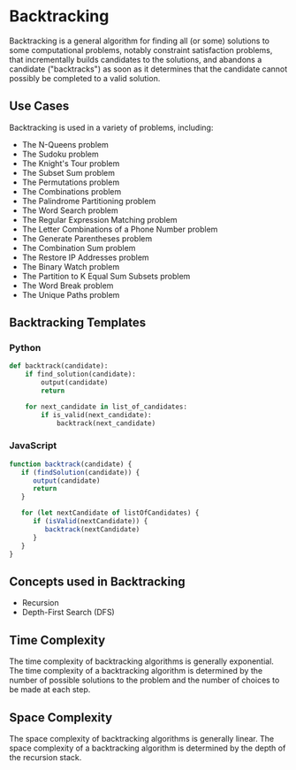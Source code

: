 # Backtracking

Backtracking is a general algorithm for finding all (or some) solutions to some computational problems, notably constraint satisfaction problems, that incrementally builds candidates to the solutions, and abandons a candidate ("backtracks") as soon as it determines that the candidate cannot possibly be completed to a valid solution.

## Use Cases

Backtracking is used in a variety of problems, including:

-  The N-Queens problem
-  The Sudoku problem
-  The Knight's Tour problem
-  The Subset Sum problem
-  The Permutations problem
-  The Combinations problem
-  The Palindrome Partitioning problem
-  The Word Search problem
-  The Regular Expression Matching problem
-  The Letter Combinations of a Phone Number problem
-  The Generate Parentheses problem
-  The Combination Sum problem
-  The Restore IP Addresses problem
-  The Binary Watch problem
-  The Partition to K Equal Sum Subsets problem
-  The Word Break problem
-  The Unique Paths problem

## Backtracking Templates

### Python

```python
def backtrack(candidate):
    if find_solution(candidate):
        output(candidate)
        return

    for next_candidate in list_of_candidates:
        if is_valid(next_candidate):
            backtrack(next_candidate)
```

### JavaScript

```javascript
function backtrack(candidate) {
   if (findSolution(candidate)) {
      output(candidate)
      return
   }

   for (let nextCandidate of listOfCandidates) {
      if (isValid(nextCandidate)) {
         backtrack(nextCandidate)
      }
   }
}
```

## Concepts used in Backtracking

-  Recursion
-  Depth-First Search (DFS)

## Time Complexity

The time complexity of backtracking algorithms is generally exponential. The time complexity of a backtracking algorithm is determined by the number of possible solutions to the problem and the number of choices to be made at each step.

## Space Complexity

The space complexity of backtracking algorithms is generally linear. The space complexity of a backtracking algorithm is determined by the depth of the recursion stack.
